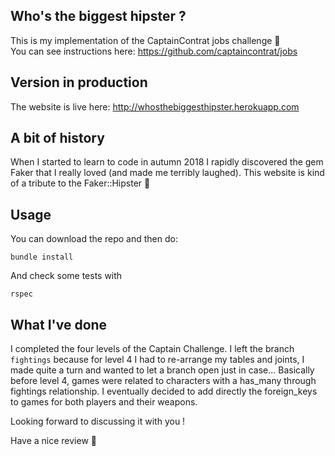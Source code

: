 ## Who's the biggest hipster ?

This is my implementation of the CaptainContrat jobs challenge :tada: <br/>
You can see instructions here: https://github.com/captaincontrat/jobs

## Version in production

The website is live here: http://whosthebiggesthipster.herokuapp.com

## A bit of history

When I started to learn to code in autumn 2018 I rapidly discovered the gem Faker that I really loved (and made me terribly laughed). This website is kind of a tribute to the Faker::Hipster :book:

## Usage

You can download the repo and then do:

```
bundle install
```

And check some tests with

```
rspec
```

## What I've done

I completed the four levels of the Captain Challenge.
I left the branch `fightings` because for level 4 I had to re-arrange my tables and joints, I made quite a turn and wanted to let a branch open just in case...
Basically before level 4, games were related to characters with a has_many through fightings relationship.
I eventually decided to add directly the foreign_keys to games for both players and their weapons.

Looking forward to discussing it with you !

Have a nice review :eyes:
